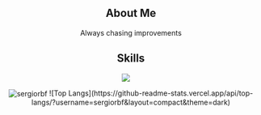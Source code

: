 <h2 align="center">About Me </h2>
 <p align="center"> Always chasing improvements </p>
    

<h2 align="center">Skills </h2>

<div align="center">
  <a href="https://skillicons.dev" style="display: inline-block; margin-right: 20px;">
    <img src="https://skillicons.dev/icons?i=angular,react,ts,js,cs,go,mysql" />
  </a>
</div>

<p></p>

<p align="center">
  <img align="center" src="https://github-readme-streak-stats.herokuapp.com/?user=sergiorbf&theme=gruvbox" alt="sergiorbf" />
![Top Langs](https://github-readme-stats.vercel.app/api/top-langs/?username=sergiorbf&layout=compact&theme=dark) 
</p>

